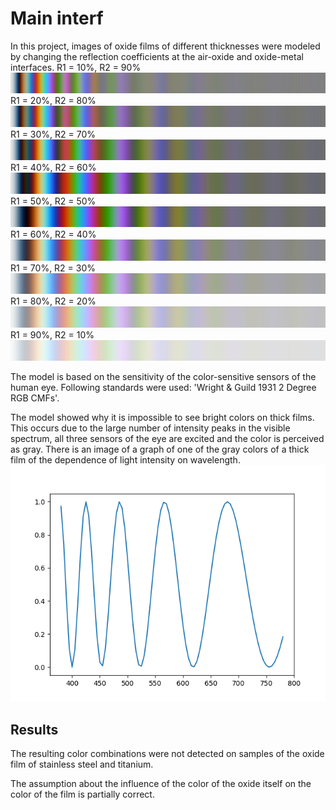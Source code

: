 # Main interf
In this project, images of oxide films of different thicknesses were modeled by changing the reflection coefficients at the air-oxide and oxide-metal interfaces.
R1 = 10%, R2 = 90%
![Dependence of color on film thickness with reflection coefficients R1 = 10%, R2 = 90%.](/img_1_9.bmp)
R1 = 20%, R2 = 80%
![Dependence of color on film thickness with reflection coefficients R1 = 20%, R2 = 80%.](/img_2_8.bmp)
R1 = 30%, R2 = 70%
![Dependence of color on film thickness with reflection coefficients R1 = 30%, R2 = 70%.](/img_3_7.bmp)
R1 = 40%, R2 = 60%
![Dependence of color on film thickness with reflection coefficients R1 = 40%, R2 = 60%.](/img_4_6.bmp)
R1 = 50%, R2 = 50%
![Dependence of color on film thickness with reflection coefficients R1 = 50%, R2 = 50%.](/img_5_5.bmp)
R1 = 60%, R2 = 40%
![Dependence of color on film thickness with reflection coefficients R1 = 60%, R2 = 40%.](/img_6_4.bmp)
R1 = 70%, R2 = 30%
![Dependence of color on film thickness with reflection coefficients R1 = 70%, R2 = 30%.](/img_7_3.bmp)
R1 = 80%, R2 = 20%
![Dependence of color on film thickness with reflection coefficients R1 = 80%, R2 = 20%.](/img_8_2.bmp)
R1 = 90%, R2 = 10%
![Dependence of color on film thickness with reflection coefficients R1 = 90%, R2 = 10%.](/img_9_1.bmp)


The model is based on the sensitivity of the color-sensitive sensors of the human eye. Following standards were used: 'Wright & Guild 1931 2 Degree RGB CMFs'.

The model showed why it is impossible to see bright colors on thick films. This occurs due to the large number of intensity peaks in the visible spectrum, all three sensors of the eye are excited and the color is perceived as gray. There is an image of a graph of one of the gray colors of a thick film of the dependence of light intensity on wavelength.
![Dependence of interference intensity on wavelength for a thick film.](/1000nm0.9_0.1.png)

## Results
The resulting color combinations were not detected on samples of the oxide film of stainless steel and titanium.

The assumption about the influence of the color of the oxide itself on the color of the film is partially correct.


